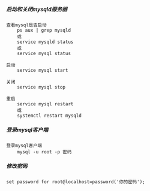 ##### 启动和关闭mysqld服务器
    查看mysql是否启动
        ps aux | grep mysqld
        或  
        service mysqld status
        或
        service mysql status
    
    启动
        service mysql start
    
    关闭
        service mysql stop
        
    重启
        service mysql restart
        或
        systemctl restart mysqld
        
    
##### 登录mysql客户端
    登录mysql客户端
        mysql -u root -p 密码
    
##### 修改密码
    set password for root@localhost=password('你的密码');